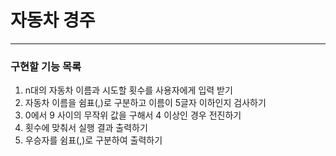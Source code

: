 # 자동차 경주
---

### 구현할 기능 목록
1. n대의 자동차 이름과 시도할 횟수를 사용자에게 입력 받기
2. 자동차 이름을 쉼표(,)로 구분하고 이름이 5글자 이하인지 검사하기
3. 0에서 9 사이의 무작위 값을 구해서 4 이상인 경우 전진하기
4. 횟수에 맞춰서 실행 결과 출력하기
5. 우승자를 쉼표(,)로 구분하여 출력하기
